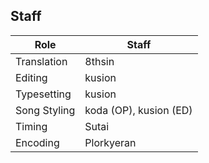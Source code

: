 ## Staff

| Role         | Staff                  |
|--------------|------------------------|
| Translation  | 8thsin                 |
| Editing      | kusion                 |
| Typesetting  | kusion                 |
| Song Styling | koda (OP), kusion (ED) |
| Timing       | Sutai                  |
| Encoding     | Plorkyeran             |
